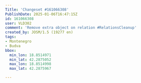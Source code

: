 ```yaml
---
Title: 'Changeset #161066308'
PublishDate: 2025-01-06T16:47:15Z
id: 161066308
user: VLD302
comment: 'Remove extra object on relation #RelationsCleanup'
created_by: JOSM/1.5 (19277 en)
tags:
- Montenegro
- Budva
bbox:
  min_lon: 18.8514971
  min_lat: 42.2875052
  max_lon: 18.8514998
  max_lat: 42.2875967

---
```


